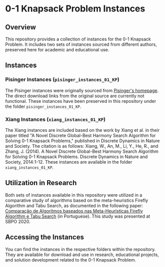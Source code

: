 # 0-1 Knapsack Problem Instances

## Overview
This repository provides a collection of instances for the 0-1 Knapsack Problem. It includes two sets of instances sourced from different authors, preserved here for academic and educational use.

## Instances

### Pisinger Instances (`pisinger_instances_01_KP`)
The Pisinger instances were originally sourced from [Pisinger's homepage](http://hjemmesider.diku.dk/~pisinger/codes.html). The direct download links from the original source are currently not functional. These instances have been preserved in this repository under the folder `pisinger_instances_01_KP`.

### Xiang Instances (`xiang_instances_01_KP`)
The Xiang instances are included based on the work by Xiang et al. in their paper titled "A Novel Discrete Global-Best Harmony Search Algorithm for Solving 0-1 Knapsack Problems," published in Discrete Dynamics in Nature and Society. The citation is as follows:
Xiang, W., An, M., Li, Y., He, R., and Zhang, J. (2014). A Novel Discrete Global-Best Harmony Search Algorithm for Solving 0-1 Knapsack Problems. Discrete Dynamics in Nature and Society, 2014:1-12. These instances are available in the folder `xiang_instances_01_KP`.

## Utilization in Research
Both sets of instances available in this repository were utilized in a comparative study of algorithms based on the meta-heuristics Firefly Algorithm and Tabu Search, as documented in the following paper: [Comparação de Algoritmos baseados nas Meta-Heurísticas Firefly Algorithm e Tabu Search](https://proceedings.science/sbpo/sbpo-2020/trabalhos/comparacao-de-algoritmos-baseados-nas-meta-heuristicas-firefly-algorithm-e-tabu) (in Portuguese). This study was presented at SBPO 2020.

## Accessing the Instances
You can find the instances in the respective folders within the repository. They are available for download and use in research, educational projects, and solution development related to the 0-1 Knapsack Problem.
